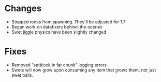# Changes

- Stopped rooks from spawning. They'll be adjusted for 1.7
- Began work on datafixers behind-the-scenes
- Swet jiggle physics have been slightly changed

# Fixes

- Removed "setblock in far chunk" logging errors
- Swets will now grow upon consuming any item that grows them, not just swet balls.